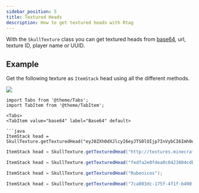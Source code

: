 ```yaml
---
sidebar_position: 5
title: Textured Heads
description: How to get textured heads with Rtag
---
```


With the `SkullTexture` class you can get textured heads from [base64](https://en.wikipedia.org/wiki/Base64), url, texture ID, player name or UUID.

## Example

Get the following texture as `ItemStack` head using all the different methods.

![](http://textures.minecraft.net/texture/fedfa2e0fdea0c0423804cdb5b62ad05a6e914c046c4a3b7e355bf81269125fd)

```mdx-code-block
import Tabs from '@theme/Tabs';
import TabItem from '@theme/TabItem';

<Tabs>
<TabItem value="base64" label="Base64" default>

```java
ItemStack head = SkullTexture.getTexturedHead("eyJ0ZXh0dXJlcyI6eyJTS0lOIjp7InVybCI6Imh0dHA6Ly90ZXh0dXJlcy5taW5lY3JhZnQubmV0L3RleHR1cmUvZmVkZmEyZTBmZGVhMGMwNDIzODA0Y2RiNWI2MmFkMDVhNmU5MTRjMDQ2YzRhM2I3ZTM1NWJmODEyNjkxMjVmZCJ9fQ==");
```

</TabItem>
<TabItem value="url" label="URL">

```java
ItemStack head = SkullTexture.getTexturedHead("http://textures.minecraft.net/texture/fedfa2e0fdea0c0423804cdb5b62ad05a6e914c046c4a3b7e355bf81269125fd");
```

</TabItem>
<TabItem value="texture" label="Texture ID">

```java
ItemStack head = SkullTexture.getTexturedHead("fedfa2e0fdea0c0423804cdb5b62ad05a6e914c046c4a3b7e355bf81269125fd");
```

</TabItem>
<TabItem value="name" label="Name">

```java
ItemStack head = SkullTexture.getTexturedHead("Rubenicos");
```

</TabItem>
<TabItem value="uuid" label="UUID">

```java
ItemStack head = SkullTexture.getTexturedHead("7ca003dc-175f-4f1f-b490-5651045311ad");
```

</TabItem>
</Tabs>